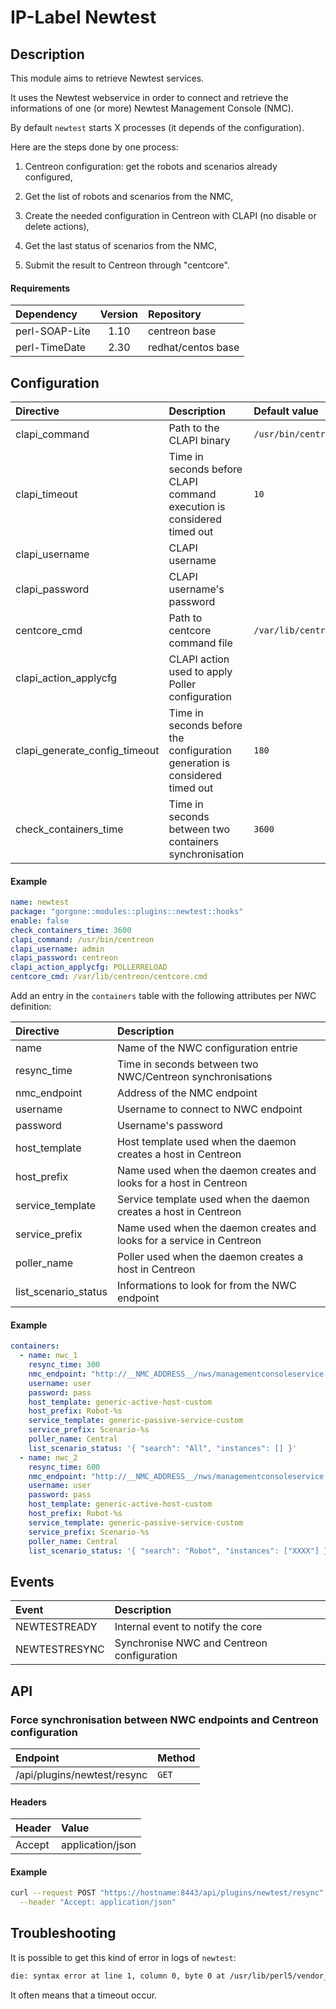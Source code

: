 # IP-Label Newtest

## Description

This module aims to retrieve Newtest services.

It uses the Newtest webservice in order to connect and retrieve the informations of one (or more) Newtest Management Console (NMC).

By default `newtest` starts X processes (it depends of the configuration).

Here are the steps done by one process:

1. Centreon configuration: get the robots and scenarios already configured,

2. Get the list of robots and scenarios from the NMC,

3. Create the needed configuration in Centreon with CLAPI (no disable or delete actions),

4. Get the last status of scenarios from the NMC,

5. Submit the result to Centreon through "centcore".

#### Requirements

| Dependency         | Version      | Repository         |
| :----------------- | :----------: | :----------------- |
| perl-SOAP-Lite     | 1.10         | centreon base      |
| perl-TimeDate      | 2.30         | redhat/centos base |

## Configuration

| Directive | Description | Default value |
| :- | :- | :- |
| clapi_command | Path to the CLAPI binary | `/usr/bin/centreon` |
| clapi_timeout | Time in seconds before CLAPI command execution is considered timed out | `10` |
| clapi_username | CLAPI username | |
| clapi_password | CLAPI username's password | |
| centcore_cmd | Path to centcore command file | `/var/lib/centreon/centcore.cmd` |
| clapi_action_applycfg | CLAPI action used to apply Poller configuration | |
| clapi_generate_config_timeout | Time in seconds before the configuration generation is considered timed out | `180` |
| check_containers_time | Time in seconds between two containers synchronisation | `3600` |

#### Example

```yaml
name: newtest
package: "gorgone::modules::plugins::newtest::hooks"
enable: false
check_containers_time: 3600
clapi_command: /usr/bin/centreon
clapi_username: admin
clapi_password: centreon
clapi_action_applycfg: POLLERRELOAD
centcore_cmd: /var/lib/centreon/centcore.cmd
```

Add an entry in the `containers` table with the following attributes per NWC definition:

| Directive | Description |
| :------------ | :---------- |
| name | Name of the NWC configuration entrie |
| resync_time | Time in seconds between two NWC/Centreon synchronisations |
| nmc_endpoint | Address of the NMC endpoint |
| username | Username to connect to NWC endpoint |
| password | Username's password |
| host_template | Host template used when the daemon creates a host in Centreon |
| host_prefix | Name used when the daemon creates and looks for a host in Centreon |
| service_template | Service template used when the daemon creates a host in Centreon |
| service_prefix | Name used when the daemon creates and looks for a service in Centreon |
| poller_name | Poller used when the daemon creates a host in Centreon |
| list_scenario_status | Informations to look for from the NWC endpoint |

#### Example

```yaml
containers:
  - name: nwc_1
    resync_time: 300
    nmc_endpoint: "http://__NMC_ADDRESS__/nws/managementconsoleservice.asmx"
    username: user
    password: pass
    host_template: generic-active-host-custom
    host_prefix: Robot-%s
    service_template: generic-passive-service-custom
    service_prefix: Scenario-%s
    poller_name: Central
    list_scenario_status: '{ "search": "All", "instances": [] }'
  - name: nwc_2
    resync_time: 600
    nmc_endpoint: "http://__NMC_ADDRESS__/nws/managementconsoleservice.asmx"
    username: user
    password: pass
    host_template: generic-active-host-custom
    host_prefix: Robot-%s
    service_template: generic-passive-service-custom
    service_prefix: Scenario-%s
    poller_name: Central
    list_scenario_status: '{ "search": "Robot", "instances": ["XXXX"] }'
```

## Events

| Event | Description |
| :- | :- |
| NEWTESTREADY | Internal event to notify the core |
| NEWTESTRESYNC | Synchronise NWC and Centreon configuration |

## API

### Force synchronisation between NWC endpoints and Centreon configuration

| Endpoint | Method |
| :- | :- |
| /api/plugins/newtest/resync | `GET` |

#### Headers

| Header | Value |
| :- | :- |
| Accept | application/json |

#### Example

```bash
curl --request POST "https://hostname:8443/api/plugins/newtest/resync" \
  --header "Accept: application/json"
```

## Troubleshooting

It is possible to get this kind of error in logs of `newtest`:

```bash
die: syntax error at line 1, column 0, byte 0 at /usr/lib/perl5/vendor_perl/5.8.8/i386-linux-thread-multi/XML/Parser.pm line 189
```

It often means that a timeout occur.
